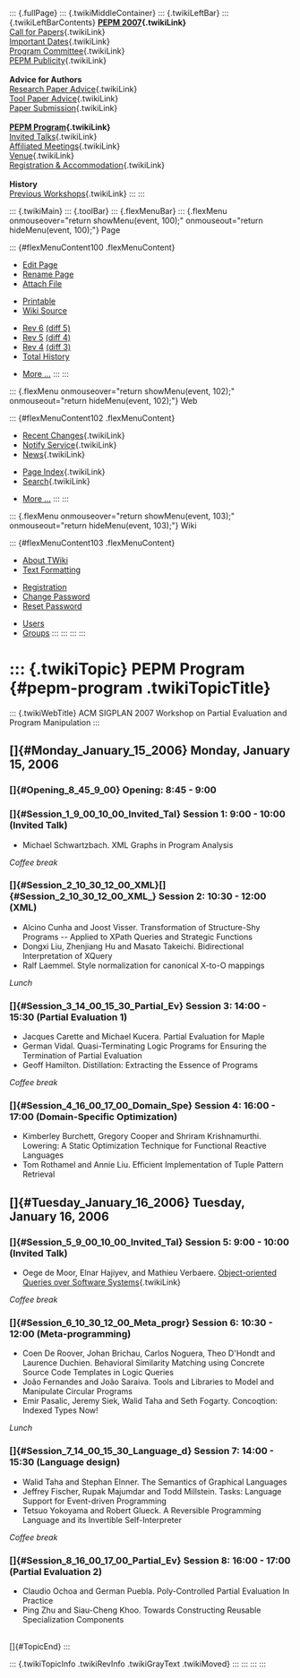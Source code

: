 ::: {.fullPage}
::: {.twikiMiddleContainer}
::: {.twikiLeftBar}
::: {.twikiLeftBarContents}
**[PEPM 2007](WebHome){.twikiLink}**\
[Call for Papers](CallForPapers){.twikiLink}\
[Important Dates](ImportantDates){.twikiLink}\
[Program Committee](ProgramCommittee){.twikiLink}\
[PEPM Publicity](PEPMPublicity){.twikiLink}\
\
**Advice for Authors**\
[Research Paper Advice](ResearchPaperAdvice){.twikiLink}\
[Tool Paper Advice](ToolPaperAdvice){.twikiLink}\
[Paper Submission](PaperSubmission){.twikiLink}\
\
**[PEPM Program](PEPMProgram){.twikiLink}**\
[Invited Talks](InvitedTalks){.twikiLink}\
[Affiliated Meetings](AffiliatedMeetings){.twikiLink}\
[Venue](WorkshopVenue){.twikiLink}\
[Registration & Accommodation](RegistrationAndAccomodation){.twikiLink}\
\
**History**\
[Previous Workshops](PreviousWorkshops){.twikiLink}
:::
:::

::: {.twikiMain}
::: {.toolBar}
::: {.flexMenuBar}
::: {.flexMenu onmouseover="return showMenu(event, 100);" onmouseout="return hideMenu(event, 100);"}
Page

::: {#flexMenuContent100 .flexMenuContent}
-   [Edit
    Page](http://www.program-transformation.org/edit/PEPM07/PEPMProgram?t=1536827644)
-   [Rename
    Page](http://www.program-transformation.org/rename/PEPM07/PEPMProgram)
-   [Attach
    File](http://www.program-transformation.org/attach/PEPM07/PEPMProgram)

<!-- -->

-   [Printable](http://www.program-transformation.org/view/PEPM07/PEPMProgram?skin=print.pattern)
-   [Wiki
    Source](http://www.program-transformation.org/view/PEPM07/PEPMProgram?skin=text&raw=on&contenttype=text/plain)

<!-- -->

-   [Rev
    6](http://www.program-transformation.org/view/PEPM07/PEPMProgram?rev=1.6)
    [(diff 5)](http://www.program-transformation.org/rdiff/PEPM07/PEPMProgram?rev1=1.6&rev2=1.5)
-   [Rev
    5](http://www.program-transformation.org/view/PEPM07/PEPMProgram?rev=1.5)
    [(diff 4)](http://www.program-transformation.org/rdiff/PEPM07/PEPMProgram?rev1=1.5&rev2=1.4)
-   [Rev
    4](http://www.program-transformation.org/view/PEPM07/PEPMProgram?rev=1.4)
    [(diff 3)](http://www.program-transformation.org/rdiff/PEPM07/PEPMProgram?rev1=1.4&rev2=1.3)
-   [Total
    History](http://www.program-transformation.org/rdiff/PEPM07/PEPMProgram)

<!-- -->

-   [More
    \...](http://www.program-transformation.org/oops/PEPM07/PEPMProgram?template=oopsmore&param1=1.6&param2=1.6)
:::
:::

::: {.flexMenu onmouseover="return showMenu(event, 102);" onmouseout="return hideMenu(event, 102);"}
Web

::: {#flexMenuContent102 .flexMenuContent}
-   [Recent Changes](WebChanges){.twikiLink}
-   [Notify Service](WebNotify){.twikiLink}
-   [News](WebNews){.twikiLink}

<!-- -->

-   [Page Index](WebIndex){.twikiLink}
-   [Search](WebSearch){.twikiLink}

<!-- -->

-   [More
    \...](http://www.program-transformation.org/oops/PEPM07/PEPMProgram?template=oopsmore&param1=1.6&param2=1.6)
:::
:::

::: {.flexMenu onmouseover="return showMenu(event, 103);" onmouseout="return hideMenu(event, 103);"}
Wiki

::: {#flexMenuContent103 .flexMenuContent}
-   [About
    TWiki](http://www.program-transformation.org/view/TWiki/WebHome)
-   [Text
    Formatting](http://www.program-transformation.org/view/TWiki/TextFormattingRules)

<!-- -->

-   [Registration](http://www.program-transformation.org/view/TWiki/TWikiRegistration)
-   [Change
    Password](http://www.program-transformation.org/view/TWiki/ChangePassword)
-   [Reset
    Password](http://www.program-transformation.org/view/TWiki/ResetPassword)

<!-- -->

-   [Users](http://www.program-transformation.org/view/Main/TWikiUsers)
-   [Groups](http://www.program-transformation.org/view/Main/TWikiGroups)
:::
:::
:::
:::

::: {.twikiTopic}
PEPM Program {#pepm-program .twikiTopicTitle}
============

::: {.twikiWebTitle}
ACM SIGPLAN 2007 Workshop on Partial Evaluation and Program Manipulation
:::

[]{#Monday_January_15_2006} Monday, January 15, 2006
----------------------------------------------------

### []{#Opening_8_45_9_00} Opening: 8:45 - 9:00

### []{#Session_1_9_00_10_00_Invited_Tal} Session 1: 9:00 - 10:00 (Invited Talk)

-   Michael Schwartzbach. XML Graphs in Program Analysis

*Coffee break*

### []{#Session_2_10_30_12_00_XML}[]{#Session_2_10_30_12_00_XML_} Session 2: 10:30 - 12:00 (XML)

-   Alcino Cunha and Joost Visser. Transformation of Structure-Shy
    Programs \-- Applied to XPath Queries and Strategic Functions
-   Dongxi Liu, Zhenjiang Hu and Masato Takeichi. Bidirectional
    Interpretation of XQuery
-   Ralf Laemmel. Style normalization for canonical X-to-O mappings

*Lunch*

### []{#Session_3_14_00_15_30_Partial_Ev} Session 3: 14:00 - 15:30 (Partial Evaluation 1)

-   Jacques Carette and Michael Kucera. Partial Evaluation for Maple
-   German Vidal. Quasi-Terminating Logic Programs for Ensuring the
    Termination of Partial Evaluation
-   Geoff Hamilton. Distillation: Extracting the Essence of Programs

*Coffee break*

### []{#Session_4_16_00_17_00_Domain_Spe} Session 4: 16:00 - 17:00 (Domain-Specific Optimization)

-   Kimberley Burchett, Gregory Cooper and Shriram Krishnamurthi.
    Lowering: A Static Optimization Technique for Functional Reactive
    Languages
-   Tom Rothamel and Annie Liu. Efficient Implementation of Tuple
    Pattern Retrieval

[]{#Tuesday_January_16_2006} Tuesday, January 16, 2006
------------------------------------------------------

### []{#Session_5_9_00_10_00_Invited_Tal} Session 5: 9:00 - 10:00 (Invited Talk)

-   Oege de Moor, Elnar Hajiyev, and Mathieu Verbaere. [Object-oriented
    Queries over Software
    Systems](ObjectOrientedQueriesOverSoftwareSystems){.twikiLink}

*Coffee break*

### []{#Session_6_10_30_12_00_Meta_progr} Session 6: 10:30 - 12:00 (Meta-programming)

-   Coen De Roover, Johan Brichau, Carlos Noguera, Theo D\'Hondt and
    Laurence Duchien. Behavioral Similarity Matching using Concrete
    Source Code Templates in Logic Queries
-   João Fernandes and João Saraiva. Tools and Libraries to Model and
    Manipulate Circular Programs
-   Emir Pasalic, Jeremy Siek, Walid Taha and Seth Fogarty. Concoqtion:
    Indexed Types Now!

*Lunch*

### []{#Session_7_14_00_15_30_Language_d} Session 7: 14:00 - 15:30 (Language design)

-   Walid Taha and Stephan Elnner. The Semantics of Graphical Languages
-   Jeffrey Fischer, Rupak Majumdar and Todd Millstein. Tasks: Language
    Support for Event-driven Programming
-   Tetsuo Yokoyama and Robert Glueck. A Reversible Programming Language
    and its Invertible Self-Interpreter

*Coffee break*

### []{#Session_8_16_00_17_00_Partial_Ev} Session 8: 16:00 - 17:00 (Partial Evaluation 2)

-   Claudio Ochoa and German Puebla. Poly-Controlled Partial Evaluation
    In Practice
-   Ping Zhu and Siau-Cheng Khoo. Towards Constructing Reusable
    Specialization Components

\
[]{#TopicEnd}
:::

::: {.twikiTopicInfo .twikiRevInfo .twikiGrayText .twikiMoved}
:::
:::
:::
:::
